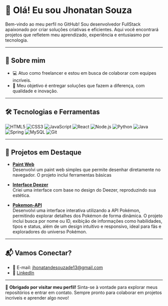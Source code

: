 # 👋 Olá! Eu sou Jhonatan Souza

Bem-vindo ao meu perfil no GitHub! Sou desenvolvedor FullStack apaixonado por criar soluções criativas e eficientes. Aqui você encontrará projetos que refletem meu aprendizado, experiência e entusiasmo por tecnologia.

---

## 🚀 Sobre mim
- 💻 Atuo como freelancer e estou em busca de colaborar com equipes incríveis.
- 🎯 Meu objetivo é entregar soluções que fazem a diferença, com qualidade e inovação.

---

## 🛠️ Tecnologias e Ferramentas
![HTML5](https://img.shields.io/badge/-HTML5-E34F26?style=flat&logo=html5&logoColor=white)
![CSS3](https://img.shields.io/badge/-CSS3-1572B6?style=flat&logo=css3&logoColor=white)
![JavaScript](https://img.shields.io/badge/-JavaScript-F7DF1E?style=flat&logo=javascript&logoColor=black)
![React](https://img.shields.io/badge/-React-61DAFB?style=flat&logo=react&logoColor=black)
![Node.js](https://img.shields.io/badge/-Node.js-339933?style=flat&logo=node.js&logoColor=white)
![Python](https://img.shields.io/badge/-Python-3776AB?style=flat&logo=python&logoColor=white)
![Java](https://img.shields.io/badge/-Java-007396?style=flat&logo=java&logoColor=white)
![Spring](https://img.shields.io/badge/-Spring-6DB33F?style=flat&logo=spring&logoColor=white)
![MySQL](https://img.shields.io/badge/-MySQL-4479A1?style=flat&logo=mysql&logoColor=white)
![Git](https://img.shields.io/badge/-Git-F05032?style=flat&logo=git&logoColor=white)

---

## 🌟 Projetos em Destaque
- [**Paint Web**](https://spark2617.github.io/paint/)  
  Desenvolvi um paint web simples que permite desenhar diretamente no navegador. O projeto inclui ferramentas básicas
  
- [**Interface Deezer**](https://spark2617.github.io/Interface-Deezer/)  
  Criei uma interface com base no design do Deezer, reproduzindo sua estética. 

- [**Pokemon-API**](https://spark2617.github.io/Pokemon-API/)  
  Desenvolvi uma interface interativa utilizando a API Pokémon, permitindo explorar detalhes dos Pokémon de forma dinâmica. O projeto inclui busca por nome ou ID, exibição de informações como habilidades, tipos e status, além de um design intuitivo e responsivo, ideal para fãs e exploradores do universo Pokémon.

---

## 📬 Vamos Conectar?
- 📧 E-mail: [jhonatandesouzade13@gmail.com](jhonatandesouzade13@gmail.com)
- 💼 [LinkedIn](https://www.linkedin.com/in/jhonatan-souza-653273248/)

---

🎉 **Obrigado por visitar meu perfil!** Sinta-se à vontade para explorar meus repositórios e entrar em contato. Sempre pronto para colaborar em projetos incríveis e aprender algo novo!

